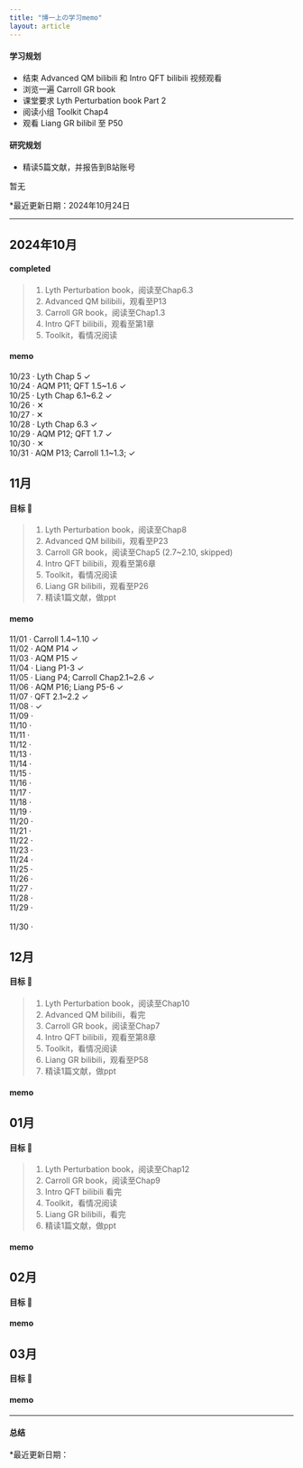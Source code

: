 ```yaml
---
title: "博一上の学习memo"
layout: article
---
```




#### 学习规划
- 结束 Advanced QM bilibili 和 Intro QFT bilibili 视频观看
- 浏览一遍 Carroll GR book
- 课堂要求 Lyth Perturbation book Part 2
- 阅读小组 Toolkit Chap4
- 观看 Liang GR bilibil 至 P50

#### 研究规划
- 精读5篇文献，并报告到B站账号

暂无

*最近更新日期：2024年10月24日

---

## 2024年10月

#### completed
> 1. Lyth Perturbation book，阅读至Chap6.3
> 2. Advanced QM bilibili，观看至P13
> 3. Carroll GR book，阅读至Chap1.3
> 4. Intro QFT bilibili，观看至第1章
> 5. Toolkit，看情况阅读

#### memo
10/23 · Lyth Chap 5 &#10003;
<br>10/24 · AQM P11; QFT 1.5~1.6 &#10003;
<br>10/25 · Lyth Chap 6.1~6.2 &#10003;
<br>10/26 · &#10005;
<br>10/27 · &#10005; 
<br>10/28 · Lyth Chap 6.3 &#10003;
<br>10/29 · AQM P12; QFT 1.7 &#10003;
<br>10/30 · &#10005;
<br>10/31 · AQM P13; Carroll 1.1~1.3;  &#10003;

## 11月

#### 目标 🎯

> 1. Lyth Perturbation book，阅读至Chap8
> 2. Advanced QM bilibili，观看至P23
> 3. Carroll GR book，阅读至Chap5 (2.7~2.10, skipped)
> 4. Intro QFT bilibili，观看至第6章
> 5. Toolkit，看情况阅读
> 6. Liang GR bilibili，观看至P26
> 7. 精读1篇文献，做ppt

#### memo

11/01 · Carroll 1.4~1.10 &#10003;
<br>11/02 · AQM P14 &#10003;
<br>11/03 · AQM P15 &#10003;
<br>11/04 · Liang P1-3 &#10003;
<br>11/05 · Liang P4;  Carroll Chap2.1~2.6 &#10003;
<br>11/06 · AQM P16; Liang P5-6 &#10003;
<br>11/07 · QFT 2.1~2.2  &#10003;
<br>11/08 · &#10003;
<br>11/09 · 
<br>11/10 · 
<br>11/11 · 
<br>11/12 · 
<br>11/13 · 
<br>11/14 · 
<br>11/15 · 
<br>11/16 · 
<br>11/17 · 
<br>11/18 ·
<br>11/19 · 
<br>11/20 · 
<br>11/21 ·
<br>11/22 · 
<br>11/23 ·
<br>11/24 · 
<br>11/25 · 
<br>11/26 · 
<br>11/27 ·
<br>11/28 · 
<br>11/29 ·  
<br>11/30 ·  

## 12月
#### 目标 🎯

> 1. Lyth Perturbation book，阅读至Chap10
> 2. Advanced QM bilibili，看完
> 3. Carroll GR book，阅读至Chap7
> 4. Intro QFT bilibili，观看至第8章
> 5. Toolkit，看情况阅读
> 6. Liang GR bilibili，观看至P58
> 7. 精读1篇文献，做ppt



#### memo

## 01月
#### 目标 🎯
> 1. Lyth Perturbation book，阅读至Chap12
> 3. Carroll GR book，阅读至Chap9
> 4. Intro QFT bilibili 看完
> 5. Toolkit，看情况阅读
> 6. Liang GR bilibili，看完
> 7. 精读1篇文献，做ppt


#### memo

## 02月
#### 目标 🎯
#### memo

## 03月
#### 目标 🎯
#### memo


---

#### 总结


*最近更新日期：